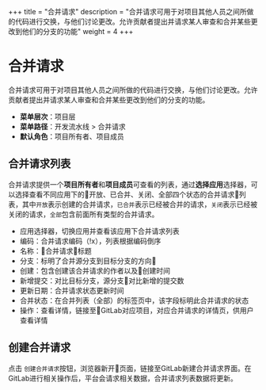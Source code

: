 +++
title = "合并请求"
description = "合并请求可用于对项目其他人员之间所做的代码进行交换，与他们讨论更改。允许贡献者提出并请求某人审查和合并某些更改到他们的分支的功能"
weight = 4
+++

# 合并请求

合并请求可用于对项目其他人员之间所做的代码进行交换，与他们讨论更改。允许贡献者提出并请求某人审查和合并某些更改到他们的分支的功能。

- **菜单层次**：项目层
- **菜单路径**：开发流水线 > 合并请求
- **默认角色**：项目所有者、项目成员

## 合并请求列表

合并请求提供一个**项目所有者**和**项目成员**可查看的列表，通过**选择应用**选择器，可以选择查看不同应用下的开放、已合并、关闭、全部四个状态的合并请求列表，其中`开放`表示创建的合并请求，`已合并`表示已经被合并的请求，`关闭`表示已经被关闭的请求，`全部`包含前面所有类型的合并请求。

- 应用选择器，切换应用并查看该应用下合并请求列表
- 编码：合并请求编码（!x），列表根据编码倒序
- 名称：合并请求标题
- 分支：标明了合并源分支到目标分支的方向
- 创建：包含创建该合并请求的作者以及创建时间
- 新增提交：对比目标分支，源分支对比新增的提交数
- 更新日期：合并请求状态更新时间
- 合并状态：在合并列表（全部）的标签页中，该字段标明此合并请求的状态
- 操作：查看详情，链接至GitLab对应项目，对应合并请求的详情页，供用户查看详情

## 创建合并请求

  点击 `创建合并请求`按钮，浏览器新开页面，链接至GitLab新建合并请求界面。在GitLab进行相关操作后，平台会请求相关数据，合并请求列表数据将更新。